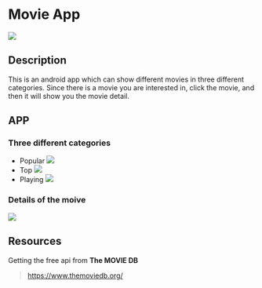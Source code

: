 # Movie App
![](https://i.imgur.com/nOQh734.png)

## Description
This is an android app which can show different movies in three different categories. Since there is a movie you are interested in, click the movie, and then it will show you the movie detail.

## APP
### Three different categories
* Popular
![](https://i.imgur.com/nrikvrP.jpg)
* Top
![](https://i.imgur.com/kvnqPVs.png)
* Playing
![](https://i.imgur.com/hJb75Zl.png)
### Details of the moive
![](https://i.imgur.com/UBwPdLc.png)

## Resources
Getting the free api from **The MOVIE DB**
> https://www.themoviedb.org/
